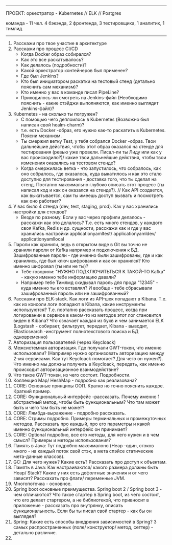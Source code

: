
---
ПРОЕКТ:
оркестратор - Kubernetes // ELK // Postgres

команда - 11 чел.
4 бэкэнда, 2 фронтенда, 3 тестировщика, 1 аналитик, 1 тимлид

---

1. Расскажи про твое участие в архитектуре
2. Расскажи про процесс CI/CD 
	- Когда Docker образ собирался?
	- Как это все раскатывалось?
	- Как делалось (подробности)?
	- Какой оркестратор контейнеров был применен? 
	- Где был Jenkins?
	- Кто был инициатором раскатки на тестовый стенд (детально пояснить сам механизм)?
	- Кто именно у вас в команде писал PipeLine?
	- Приходилось-ли смотреть на Jenkins-файл (Необходимо пояснить - какие стэйджи выполняются, как именно выглядит Jenkins-файл)?
3. Kubernetes - на сколько ты погружен?
	- С помощью чего деплоилось в Kubernetes (Возвожно был написан свой healm-charm)?
	- т.е. есть Docker -образ, его нужно как-то раскатить в Kubernetes. Поясни механизм. 
	- Ты смержил ветку Test, у тебя собрался Docker -образ. Твои дальнейшие действия, чтобы этот образ оказался на стенде для тестирования (ревью уже провели. Писал-ли ты Лиду или как у вас происходило?)/ какие твои дальнейшие действия, чтобы твои изменения оказались на тестовом стенде?
	- Когда смержилась ветка - что запустилось, что собралось, как оно собралось, где оказалось, куда выкатилось и как это стало доступно для тестирования - доставка того, что ты сделал на стенд. Поэтапно максимально глубоко описать этот процесс (ты написал код и как он оказался на стенде?). // Как API создается, как выкатывается, сам ты имеешь доступ вызвать и посмотреть как оно работает? 
4. У вас было 4 стенда (dev, test, staging, prod). Как у вас хранились настройки для стендов?
	- Везде по разному. Если у вас через профили делалось - расскажи как это делалось? Т.е. есть много стендов, у каждого своя Kafka, Redis и др. сущности, расскажи как и где у вас хранились настройки applicationyamltest/ applicationyamldev/ applicationyamllocal
5. Пароли как хранили, ведь в открытом виде в Git вы точно не хранили пароли от Kafka например и подключения к БД. Зашифрованные пароли - где именно были зашифрованы, где и как хранились, где был ключ шифрования и как он хранился? Кто именно шифровал (ты или не ты)?
	- Тебе говорили: "НУЖНО ПОДКЛЮЧИТЬТЬСЯ К ТАКОЙ-ТО Kafka" - какую именно тебе информацию давали?
	- Например тебе Тимлмд скидывал пароль для прода "12345" - куда именно ты его вставлял? И вообще - тебе сбрасывали зашифрованный пароль или не зашифрованный?
6. Расскажи про ELK-stack. Как логи из API-шек попадают в Kibana. Т.е. как из консоли логи попадают в Kibana, какие инструменты используются? Т.е. поэтапно рассказать процесс, когда при логировании в сервисе в каком-то из методов этот лог становится виден в Kibana? Что означает каждая из букв и чем занимается ELK (Logstash - собирает, фильтрует, передает, Kibana - выводит, Ellasticsearch -инструмент полнотекстового поиска и БД одновременно) 
7. Авторизация пользователей (через Keycloack)
8. Межсистемная авторизация. Где получали GWT-токен, что именно использовали? (Например нужно организовать авторизацию между 2-мя сервисами. Как тут Keycloack помогает? Для чего он нужен?). Что именно мы должны получить в Keycloack, передать, как именно происходит авторизационное взаимодействие?
9. Что такое GWT-токен, из чего состоит. Подробности.
10. Коллекция Map/ HeshMap - подробно как реализована?
11. CORE: Основные принципы ООП. Кратко но точно пояснить каждое. Краткий пример.
12. CORE: Функциональный интерфейс -рассказать. Почему именно 1 абстрактный метод, чтобы быть функциональным? Что там может быть и чего там быть не может?
13. CORE: Лямбда-выражение - подробно рассказать.
14. CORE: Стримы подробно. Примеры терминальных и промежуточных методов. Рассказать про каждый, про его параметры и какой именно функциональный интерфейс он принимает?
15. CORE: Optional подробно, все его методы, для него нужен и в чем смысл? Примеры и методы использования?
16. Память в Java: Тут подробно максималоно (Heap -один, стэков много - на каждый поток свой стэк, в мета спэйсе статические мета-данные классов). 
17. GC: Для чего нужен? Какие есть? Рассказать про доступ к объектам.
18. Память в Java: Как настраиваются/ какого размера должны быть Heap/ Stack? Какие у них есть дефолтные значения и от чего зависят? Расскахать про флаги/ переменные JVM.
19. Многопоточка - основное.
20. Spring boot основные преимущества. Spring boot 2 / Spring boot 3 - чем отличаются? Что такое стартер в Spring boot, из чего состоит, что его делает стартером, а не библиотекой, что привносит в приложение - рассказать про внутрянку, описать функциональность. Если бы ты писал свой стартер - как бы он выглядел?
21. Spring: Какие есть способы внедрения зависимостей в Spring? 3 самых распространенных (поле/ конструктор/ метод, сеттер) - детально различие.
22. 









